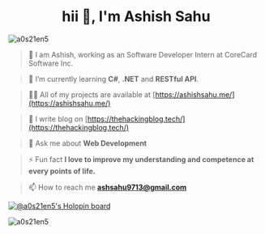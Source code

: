 <h1 align="center">hii 👋, I'm Ashish Sahu</h1>

<p align="left"> <img src="https://komarev.com/ghpvc/?username=a0s21en5&label=Profile%20views&color=0e75b6&style=flat" alt="a0s21en5" /> </p>

> 👀 I am Ashish, working as an Software Developer Intern at CoreCard Software Inc.

> 🌱 I’m currently learning **C#**, **.NET** and **RESTful API**.

> 👨‍💻 All of my projects are available at [https://ashishsahu.me/](https://ashishsahu.me/)

> 📝 I write blog on [https://thehackingblog.tech/](https://thehackingblog.tech/)

> 💬 Ask me about **Web Development**

> ⚡ Fun fact **I love to improve my understanding and competence at every points of life.**

> 📫 How to reach me **ashsahu9713@gmail.com**


[![@a0s21en5's Holopin board](https://holopin.io/api/user/board?user=a0s21en5)](https://holopin.io/@a0s21en5)

<p><img align="center" src="https://github-readme-streak-stats.herokuapp.com/?user=a0s21en5&" alt="a0s21en5" /></p>
